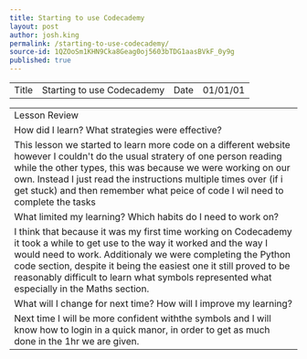 ```yaml
---
title: Starting to use Codecademy
layout: post
author: josh.king
permalink: /starting-to-use-codecademy/
source-id: 1QZOoSm1KHN9Cka8Geag0oj5603bTDG1aasBVkF_0y9g
published: true
---
```

<table>
  <tr>
    <td>Title</td>
    <td>Starting to use Codecademy</td>
    <td>Date</td>
    <td>01/01/01</td>
  </tr>
</table>


<table>
  <tr>
    <td>Lesson Review</td>
  </tr>
  <tr>
    <td>How did I learn? What strategies were effective? </td>
  </tr>
  <tr>
    <td>This lesson we started to learn more code on a different website however I couldn't do the usual stratery of one person reading while the other types, this was because we were working on our own. Instead I just read the instructions multiple times over (if i get stuck) and then remember what peice of code I wil need to complete the tasks</td>
  </tr>
  <tr>
    <td>What limited my learning? Which habits do I need to work on? </td>
  </tr>
  <tr>
    <td>I think that because it was my first time working on Codecademy it took a while to get use to the way it worked and the way I would need to work. Additionaly we were completing the Python code section, despite it being the easiest one it still proved to be reasonably difficult to learn what symbols represented what especially in the Maths section.</td>
  </tr>
  <tr>
    <td>What will I change for next time? How will I improve my learning?</td>
  </tr>
  <tr>
    <td>Next time I will be more confident withthe symbols and I will know how to login in a quick manor, in order to get as much done in the 1hr we are given.
</td>
  </tr>
</table>


